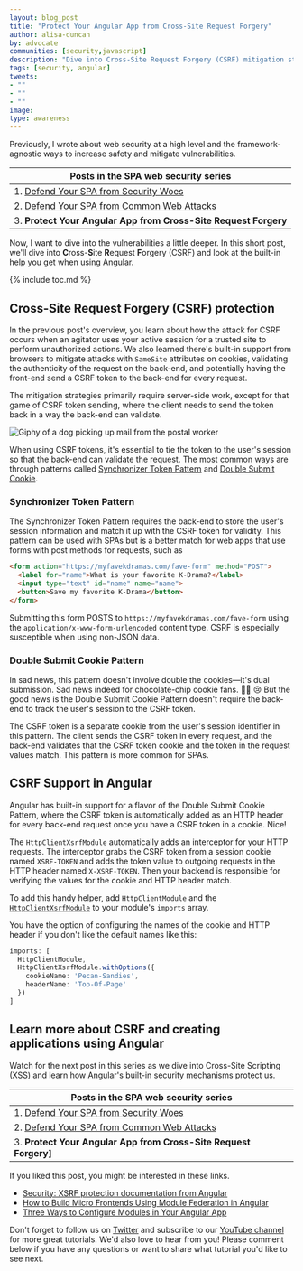 ```yaml
---
layout: blog_post
title: "Protect Your Angular App from Cross-Site Request Forgery"
author: alisa-duncan
by: advocate
communities: [security,javascript]
description: "Dive into Cross-Site Request Forgery (CSRF) mitigation strategies and how to apply them to your Angular application."
tags: [security, angular]
tweets:
- ""
- ""
- ""
image:
type: awareness
---
```


Previously, I wrote about web security at a high level and the framework-agnostic ways to increase safety and mitigate vulnerabilities.

|Posts in the SPA web security series|
| --- |
| 1. [Defend Your SPA from Security Woes](/blog/2022/07/06/spa-web-security) |
| 2. [Defend Your SPA from Common Web Attacks](/blog/2022/07/08/spa-web-securty-csrf-xss) |
| 3. **Protect Your Angular App from Cross-Site Request Forgery** |

Now, I want to dive into the vulnerabilities a little deeper. In this short post, we'll dive into **C**ross-**S**ite **R**equest **F**orgery (CSRF) and look at the built-in help you get when using Angular.

{% include toc.md %}

## Cross-Site Request Forgery (CSRF) protection

In the previous post's overview, you learn about how the attack for CSRF occurs when an agitator uses your active session for a trusted site to perform unauthorized actions. We also learned there's built-in support from browsers to mitigate attacks with `SameSite` attributes on cookies, validating the authenticity of the request on the back-end, and potentially having the front-end send a CSRF token to the back-end for every request.

The mitigation strategies primarily require server-side work, except for that game of CSRF token sending, where the client needs to send the token back in a way the back-end can validate.

![Giphy of a dog picking up mail from the postal worker](https://media.giphy.com/media/V6XBe0GQZSNO0/giphy.gif)

When using CSRF tokens, it's essential to tie the token to the user's session so that the back-end can validate the request. The most common ways are through patterns called [Synchronizer Token Pattern](https://cheatsheetseries.owasp.org/cheatsheets/Cross-Site_Request_Forgery_Prevention_Cheat_Sheet.html#synchronizer-token-pattern) and [Double Submit Cookie](https://cheatsheetseries.owasp.org/cheatsheets/Cross-Site_Request_Forgery_Prevention_Cheat_Sheet.html#double-submit-cookie).

### Synchronizer Token Pattern

The Synchronizer Token Pattern requires the back-end to store the user's session information and match it up with the CSRF token for validity. This pattern can be used with SPAs but is a better match for web apps that use forms with post methods for requests, such as

```html
<form action="https://myfavekdramas.com/fave-form" method="POST">
  <label for="name">What is your favorite K-Drama?</label>
  <input type="text" id="name" name="name">
  <button>Save my favorite K-Drama</button>
</form> 
```

Submitting this form POSTS to `https://myfavekdramas.com/fave-form` using the `application/x-www-form-urlencoded` content type. CSRF is especially susceptible when using non-JSON data.

### Double Submit Cookie Pattern

In sad news, this pattern doesn't involve double the cookies—it's dual submission. Sad news indeed for chocolate-chip cookie fans. 🍪🍪 😢  But the good news is the Double Submit Cookie Pattern doesn't require the back-end to track the user's session to the CSRF token. 

The CSRF token is a separate cookie from the user's session identifier in this pattern. The client sends the CSRF token in every request, and the back-end validates that the CSRF token cookie and the token in the request values match. This pattern is more common for SPAs.

## CSRF Support in Angular

Angular has built-in support for a flavor of the Double Submit Cookie Pattern, where the CSRF token is automatically added as an HTTP header for every back-end request once you have a CSRF token in a cookie. Nice!

The `HttpClientXsrfModule` automatically adds an interceptor for your HTTP requests. The interceptor grabs the CSRF token from a session cookie named `XSRF-TOKEN` and adds the token value to outgoing requests in the HTTP header named `X-XSRF-TOKEN`. Then your backend is responsible for verifying the values for the cookie and HTTP header match.

To add this handy helper, add `HttpClientModule` and the [`HttpClientXsrfModule`](https://angular.io/api/common/http/HttpClientXsrfModule) to your module's `imports` array.

You have the option of configuring the names of the cookie and HTTP header if you don't like the default names like this:

```ts
imports: [
  HttpClientModule,
  HttpClientXsrfModule.withOptions({
    cookieName: 'Pecan-Sandies',
    headerName: 'Top-Of-Page'
  })
]
```

## Learn more about CSRF and creating applications using Angular
Watch for the next post in this series as we dive into Cross-Site Scripting (XSS) and learn how Angular's built-in security mechanisms protect us.

|Posts in the SPA web security series|
| --- |
| 1. [Defend Your SPA from Security Woes](/blog/2022/07/06/spa-web-security) |
| 2. [Defend Your SPA from Common Web Attacks](/blog/2022/07/08/spa-web-securty-csrf-xss) |
| 3. **Protect Your Angular App from Cross-Site Request Forgery]** |

If you liked this post, you might be interested in these links.
* [Security: XSRF protection documentation from Angular](https://angular.io/guide/http#security-xsrf-protection)
* [How to Build Micro Frontends Using Module Federation in Angular](/blog/2022/05/17/angular-microfrontend-auth)
* [Three Ways to Configure Modules in Your Angular App](/blog/2022/02/24/angular-async-config)

Don't forget to follow us on [Twitter](https://twitter.com/oktadev) and subscribe to our [YouTube channel](https://www.youtube.com/c/OktaDev/) for more great tutorials. We'd also love to hear from you! Please comment below if you have any questions or want to share what tutorial you'd like to see next.
